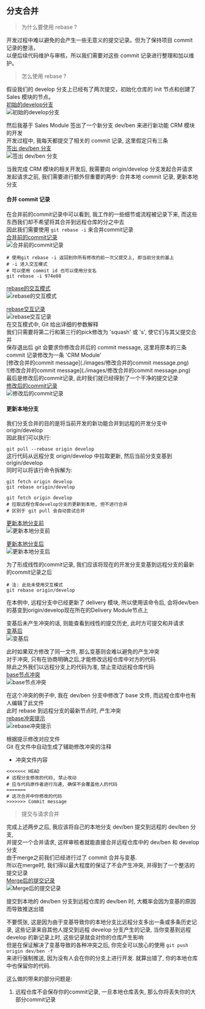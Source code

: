## 分支合并  

> 为什么要使用 rebase ?  

开发过程中难以避免的会产生一些无意义的提交记录。但为了保持项目 commit 记录的整洁，  
以便后续代码维护与审核，所以我们需要对这些 commit 记录进行整理和加以维护。  

> 怎么使用 rebase ?

假设我们的 develop 分支上已经有了两次提交，初始化仓库的 Init 节点和创建了 Sales 模块的节点。  
[初始的develop分支](./images/初始的develop分支.png)  
![初始的develop分支](./images/初始的develop分支.png)  

然后我基于 Sales Module 签出了一个新分支 dev/ben 来进行新功能 CRM 模块的开发  
开发过程中, 我每天都提交了相关的 commit 记录, 这里假定只有三条  
[签出 dev/ben 分支](./images/签出dev_ben分支.png)  
![签出 dev/ben 分支](./images/签出dev_ben分支.png)  

当我完成 CRM 模块的相关开发后, 我需要向 origin/develop 分支发起合并请求  
发起请求之前, 我们需要进行额外但重要的两步: 合并本地 commit 记录, 更新本地分支  

#### 合并 commit 记录  

在合并前的commit记录中可以看到, 我工作的一些细节或流程被记录下来, 
而这些东西我们却不希望将其合并到远程仓库的分之中去  
因此我们需要使用 ```git rebase -i``` 来合并commit记录  
[合并前的commit记录](./images/CRM合并前的commit记录.png)  
![合并前的commit记录](./images/CRM合并前的commit记录.png)  
```
# 使用git rebase -i 返回到你所有修改的前一次父提交上, 即当前分支的基上
# -i 进入交互模式
# 可以使用 commit id 也可以使用分支名 
git rebase -i 974e08
```
[rebase的交互模式](./images/rebase交互模式.png)  
![rebase的交互模式](./images/rebase交互模式.png)  

[rebase交互记录](./images/rebase交互修改记录.png)  
![rebase交互记录](./images/rebase交互修改记录.png)  
在交互模式中, Git 给出详细的参数解释  
我们只需要将第二行和第三行的pick修改为 'squash' 或 's', 使它们与其父提交合并    
保存退出后 git 会要求你修改合并后的 commit message, 这里将原本的三条 commit 记录修改为一条 'CRM Module'    
[修改合并的commit message](./images/修改合并的commit message.png)  
![修改合并的commit message](./images/修改合并的commit message.png)  
最后是修改后的commit记录, 此时我们就已经得到了一个干净的提交记录  
[修改后的commit记录](./images/CRM合并后的commit记录.png)  
![修改后的commit记录](./images/CRM合并后的commit记录.png)  

#### 更新本地分支  
我们分支合并的目的是将当前开发的新功能合并到远程的开发分支中 origin/develop  
因此我们可以执行:

```git pull --rebase origin develop```  
这行代码从远程分支 origin/develop 中拉取更新, 然后当前分支变基到 origin/develop   
同时可以将该行命令拆解为:  
```
git fetch origin develop
git rebase origin/develop
```

```
git fetch origin develop
# 拉取远程仓库develop分支的更新到本地, 但不进行合并
# 区别于 git pull 会自动尝试合并

```  

[更新本地分支前](./images/更新本地分支前.png)  
![更新本地分支前](./images/更新本地分支前.png)  

[更新本地分支后](./images/更新本地分支后.png)  
![更新本地分支后](./images/更新本地分支后.png)  

为了形成线性的commit记录, 我们应该将现在的开发分支变基到远程分支的最新的commit记录之后  
```
# 注: 此处未使用交互模式  
git rebase origin/develop
```  

在本例中, 远程分支中已经更新了 delivery 模块, 所以使用该命令后, 
会将dev/ben的基变到origin/develop现在所在的Delivery Module节点上

变基后未产生冲突的话, 则能查看到线性的提交历史, 此时方可提交和并请求  
[变基后](./images/变基后.png)   
![变基后](./images/变基后.png)  


此时如果双方修改了同一文件, 那么变基则会难以避免的产生冲突   
对于冲突, 只有在协商明确之后,才能修改远程仓库中对方的代码  
除此之外我们以远程分支上的代码为准, 禁止变动远程仓库代码  
[base节点冲突](./images/base节点冲突.png)  
![base节点冲突](./images/base节点冲突.png)  

在这个冲突的例子中, 我在 dev/ben 分支中修改了 base 文件, 而远程仓库中也有人编辑了此文件  
此时 rebase 到远程分支的最新节点时, 产生冲突  
[rebase冲突提示](./images/rebase冲突.png)  
![rebase冲突提示](./images/rebase冲突.png)  

根据提示修改对应文件  
Git 在文件中自动生成了辅助修改冲突的注释  
* 冲突文件内容

```
<<<<<<< HEAD
# 远程分支修改的代码, 禁止改动
# 应与代码原作者进行沟通, 确保不会覆盖他人的代码
=======
# 这次合并中你修改的代码
>>>>>>> Commit message
```

> 提交与请求合并 

完成上述两步之后, 我应该将自己的本地分支 dev/ben 提交到远程的 dev/ben 分支,  
并提交一个合并请求, 这样审核者就能直接合并远程仓库中的 dev/ben 和 develop 分支    
由于merge之前我们已经进行过了 commit 合并与变基.  
所以在merge时, 我们得以最大程度的保证了不会产生冲突, 并得到了一个整洁的提交记录  
[Merge后的提交记录](./images/Merge后的提交记录.png)  
![Merge后的提交记录](./images/Merge后的提交记录.png)  

提交到本地的 dev/ben 分支到远程仓库的 dev/ben 时, 大概率会因为变基的原因而导致推送出错  

不要慌张, 这是因为由于变基导致你的本地分支比远程分支多出一条或多条历史记录, 
这些记录来自其他人提交到远程 develop 分支产生的记录, 当你变基到远程 develop 的新记录上时, 
这些记录就会对你的仓库产生影响  
但是在保证解决了变基导致的各种冲突之后, 你完全可以放心的使用 ```git push origin dev/ben -f```  
来进行强制推送, 因为没有人会在你的分支上进行开发. 就算出错了, 你的本地仓库中也保留你的代码.  

这么做的带来的部分问题是:
1. 远程仓库不会保存你的commit记录, 一旦本地仓库丢失, 那么你将丢失你的大部分commit记录   